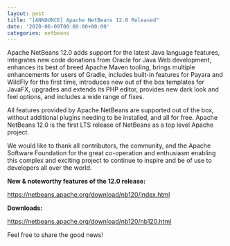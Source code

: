 ```yaml
---
layout: post
title: "[ANNOUNCE] Apache NetBeans 12.0 Released"
date: '2020-06-09T00:00:00+00:00'
categories: netbeans
---
```

<p>Apache NetBeans 12.0 adds support for the latest Java language features, integrates new code donations from Oracle for Java Web development, enhances its best of breed Apache Maven tooling, brings multiple enhancements for users of Gradle, includes built-in features for Payara and WildFly for the first time, introduces new out of the box templates for JavaFX, upgrades and extends its PHP editor, provides new dark look and feel options, and includes a wide range of fixes.</p>

<p>All features provided by Apache NetBeans are supported out of the box, without additional plugins needing to be installed, and all for free. Apache NetBeans 12.0 is the first LTS release of NetBeans as a top level Apache project.</p>

<p>We would like to thank all contributors, the community, and the Apache Software Foundation for the great co-operation and enthusiasm enabling this complex and exciting project to continue to inspire and be of use to developers all over the world.</p>

<p><b>New & noteworthy features of the 12.0 release:</b></p>

<p><a href="https://netbeans.apache.org/download/nb120/index.html">https://netbeans.apache.org/download/nb120/index.html</a></p>

<p><b>Downloads:</b></p>

<p><a href="https://netbeans.apache.org/download/nb120/nb120.html">https://netbeans.apache.org/download/nb120/nb120.html</a></p>

<p>Feel free to share the good news!</p>
